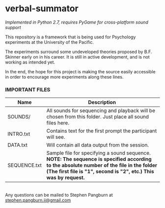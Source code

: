 verbal-summator
===============

*Implemented in Python 2.7, requires PyGame for cross-platform sound support*

This repository is a framework that is being used for Psychology experiments at the University of the Pacific.

The experiments surround some undeveloped theories proposed by B.F. Skinner early on in his career. It is still in active development, and is not working as intended yet.

In the end, the hope for this project is making the source easily accessible in order to encourage more experiments along these lines.

<h3>IMPORTANT FILES</h3>

Name | Description
----------|-----------
SOUNDS/ | All sounds for sequencing and playback will be chosen from this folder. Just place all sound files here.
INTRO.txt | Contains text for the first prompt the participant will see.
DATA.txt | Will contain all data output from the session.
SEQUENCE.txt | Sample file for specifying a sound sequence. **NOTE: The sequence is specified according to the absolute number of the file in the folder (The first file is "1", second is "2", etc.) This was by request.**

<br>Any questions can be mailed to Stephen Pangburn at stephen.pangburn.ii@gmail.com
